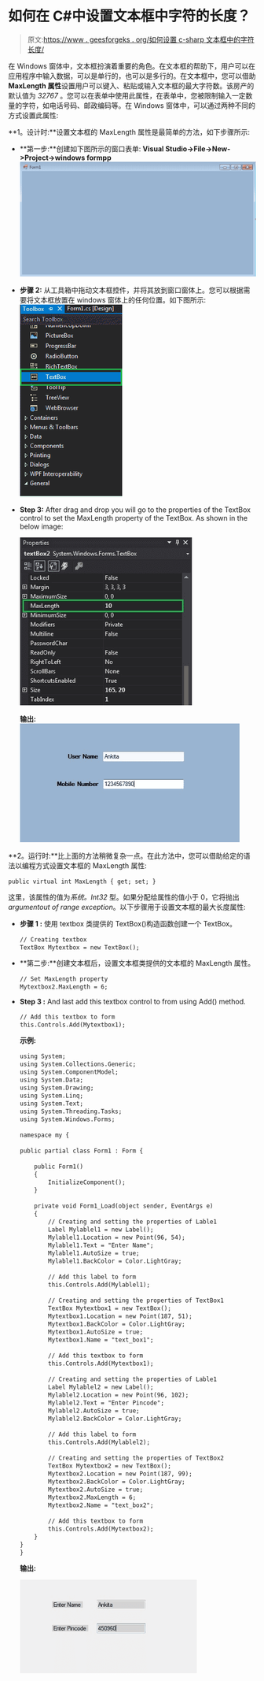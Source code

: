 # 如何在 C#中设置文本框中字符的长度？

> 原文:[https://www . geesforgeks . org/如何设置 c-sharp 文本框中的字符长度/](https://www.geeksforgeeks.org/how-to-set-the-length-of-the-characters-in-textbox-in-c-sharp/)

在 Windows 窗体中，文本框扮演着重要的角色。在文本框的帮助下，用户可以在应用程序中输入数据，可以是单行的，也可以是多行的。在文本框中，您可以借助 **MaxLength 属性**设置用户可以键入、粘贴或输入文本框的最大字符数。该房产的默认值为 *32767* 。您可以在表单中使用此属性，在表单中，您被限制输入一定数量的字符，如电话号码、邮政编码等。在 Windows 窗体中，可以通过两种不同的方式设置此属性:

**1。设计时:**设置文本框的 MaxLength 属性是最简单的方法，如下步骤所示:

*   **第一步:**创建如下图所示的窗口表单:
    **Visual Studio->File->New->Project->windows formpp**
    ![](img/1360c045c6c2debb857f904eacbae56c.png)
*   **步骤 2:** 从工具箱中拖动文本框控件，并将其放到窗口窗体上。您可以根据需要将文本框放置在 windows 窗体上的任何位置。如下图所示:
    ![](img/8e87d7ada0cbe1b13c3da2e0ee56d22e.png)
*   **Step 3:** After drag and drop you will go to the properties of the TextBox control to set the MaxLength property of the TextBox. As shown in the below image:

    ![](img/c035a0c715598772d85ae7d8b7252a5f.png)

    **输出:**
    ![](img/fe132c16170868825cfd186ea65e51a1.png)

**2。运行时:**比上面的方法稍微复杂一点。在此方法中，您可以借助给定的语法以编程方式设置文本框的 MaxLength 属性:

```
public virtual int MaxLength { get; set; }
```

这里，该属性的值为*系统。Int32* 型。如果分配给属性的值小于 0，它将抛出*argumentout of range exception*。以下步骤用于设置文本框的最大长度属性:

*   **步骤 1 :** 使用 textbox 类提供的 TextBox()构造函数创建一个 TextBox。

    ```
    // Creating textbox
    TextBox Mytextbox = new TextBox();

    ```

*   **第二步:**创建文本框后，设置文本框类提供的文本框的 MaxLength 属性。

    ```
    // Set MaxLength property
    Mytextbox2.MaxLength = 6;

    ```

*   **Step 3 :** And last add this textbox control to from using Add() method.

    ```
    // Add this textbox to form
    this.Controls.Add(Mytextbox1);

    ```

    **示例:**

    ```
    using System;
    using System.Collections.Generic;
    using System.ComponentModel;
    using System.Data;
    using System.Drawing;
    using System.Linq;
    using System.Text;
    using System.Threading.Tasks;
    using System.Windows.Forms;

    namespace my {

    public partial class Form1 : Form {

        public Form1()
        {
            InitializeComponent();
        }

        private void Form1_Load(object sender, EventArgs e)
        {
            // Creating and setting the properties of Lable1
            Label Mylablel1 = new Label();
            Mylablel1.Location = new Point(96, 54);
            Mylablel1.Text = "Enter Name";
            Mylablel1.AutoSize = true;
            Mylablel1.BackColor = Color.LightGray;

            // Add this label to form
            this.Controls.Add(Mylablel1);

            // Creating and setting the properties of TextBox1
            TextBox Mytextbox1 = new TextBox();
            Mytextbox1.Location = new Point(187, 51);
            Mytextbox1.BackColor = Color.LightGray;
            Mytextbox1.AutoSize = true;
            Mytextbox1.Name = "text_box1";

            // Add this textbox to form
            this.Controls.Add(Mytextbox1);

            // Creating and setting the properties of Lable1
            Label Mylablel2 = new Label();
            Mylablel2.Location = new Point(96, 102);
            Mylablel2.Text = "Enter Pincode";
            Mylablel2.AutoSize = true;
            Mylablel2.BackColor = Color.LightGray;

            // Add this label to form
            this.Controls.Add(Mylablel2);

            // Creating and setting the properties of TextBox2
            TextBox Mytextbox2 = new TextBox();
            Mytextbox2.Location = new Point(187, 99);
            Mytextbox2.BackColor = Color.LightGray;
            Mytextbox2.AutoSize = true;
            Mytextbox2.MaxLength = 6;
            Mytextbox2.Name = "text_box2";

            // Add this textbox to form
            this.Controls.Add(Mytextbox2);
        }
    }
    }
    ```

    **输出:**

    ![](img/edf9cfd9478eda54123017fdc8667e61.png)